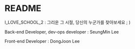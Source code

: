 # README

I_LOVE_SCHOOL_2 : 그리운  그 시절, 당신의 누군가를 찾아보세요 ; )

Back-end Developer, dev-ops developer : SeungMin Lee

Front-end Developer : DongJoon Lee


